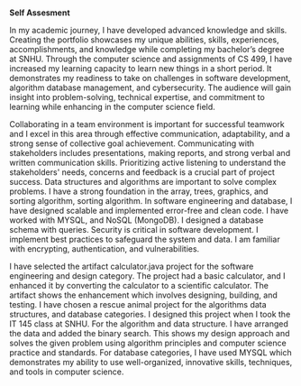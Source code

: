 #
**Self Assesment**


In my academic journey, I have developed advanced knowledge and skills. Creating the portfolio showcases my unique abilities, skills, experiences, accomplishments, and knowledge while completing my bachelor’s degree at SNHU. Through the computer science and assignments of CS 499, I have increased my learning capacity to learn new things in a short period. It demonstrates my readiness to take on challenges in software development, algorithm database management, and cybersecurity. The audience will gain insight into problem-solving, technical expertise, and commitment to learning while enhancing in the computer science field. 

Collaborating in a team environment is important for successful teamwork and I excel in this area through effective communication, adaptability, and a strong sense of collective goal achievement. 
Communicating with stakeholders includes presentations, making reports, and strong verbal and written communication skills. Prioritizing active listening to understand the stakeholders' needs, concerns and feedback is a crucial part of project success. 
Data structures and algorithms are important to solve complex problems. I have a strong foundation in the array, trees, graphics, and sorting algorithm, sorting algorithm. 
In software engineering and database, I have designed scalable and implemented error-free and clean code. I have worked with MYSQL, and NoSQL (MongoDB). I designed a database schema with queries. 
Security is critical in software development. I implement best practices to safeguard the system and data. I am familiar with encrypting, authentication, and vulnerabilities. 

I have selected the artifact calculator.java project for the software engineering and design category. The project had a basic calculator, and I enhanced it by converting the calculator to a scientific calculator. The artifact shows the enhancement which involves designing, building, and testing. I have chosen a rescue animal project for the algorithms data structures, and database categories. I designed this project when I took the IT 145 class at SNHU. For the algorithm and data structure. I have arranged the data and added the binary search. This shows my design approach and solves the given problem using algorithm principles and computer science practice and standards. For database categories, I have used MYSQL which demonstrates my ability to use well-organized, innovative skills, techniques, and tools in computer science. 
